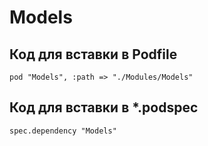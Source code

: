 # Models
## Код для вставки в Podfile
```
pod "Models", :path => "./Modules/Models"
```

## Код для вставки в  *.podspec
```
spec.dependency "Models"
```
